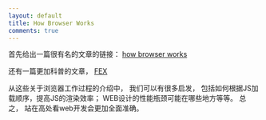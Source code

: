 ```yaml
---
layout: default
title: How Browser Works
comments: true
---
```


首先给出一篇很有名的文章的链接： [how browser works](http://taligarsiel.com/Projects/howbrowserswork1.htm)

还有一篇更加科普的文章， [FEX](http://fex.baidu.com/blog/2014/05/what-happen/)

从这些关于浏览器工作过程的介绍中， 我们可以有很多启发， 包括如何根据JS加载顺序，提高JS的渲染效率；  WEB设计的性能瓶颈可能在哪些地方等等。
总之， 站在高处看web开发会更加全面准确。
